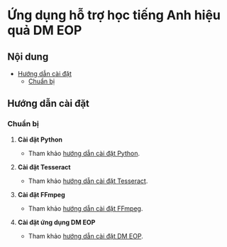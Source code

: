 # Ứng dụng hỗ trợ học tiếng Anh hiệu quả DM EOP

## Nội dung

- [Hướng dẫn cài đặt](#hướng-dẫn-cài-đặt)
  - [Chuẩn bị](#chuẩn-bị)

## Hướng dẫn cài đặt

### Chuẩn bị

1. **Cài đặt Python**
   - Tham khảo [hướng dẫn cài đặt Python](https://www.python.org/downloads/).

2. **Cài đặt Tesseract**
   - Tham khảo [hướng dẫn cài đặt Tesseract](https://github.com/tesseract-ocr/tesseract).

3. **Cài đặt FFmpeg**
   - Tham khảo [hướng dẫn cài đặt FFmpeg](https://ffmpeg.org/download.html).

4. **Cài đặt ứng dụng DM EOP**
   - Tham khảo [hướng dẫn cài đặt DM EOP](#hướng-dẫn-cài-đặt).

